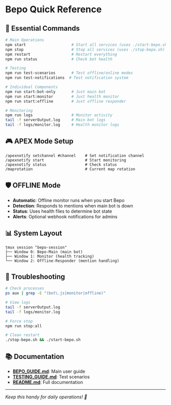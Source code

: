 # Bepo Quick Reference

## 🚀 Essential Commands

```bash
# Main Operations
npm start                    # Start all services (uses ./start-bepo.sh)
npm stop                     # Stop all services (uses ./stop-bepo.sh)  
npm restart                  # Restart everything
npm run status               # Check bot health

# Testing
npm run test-scenarios       # Test offline/online modes
npm run test-notifications  # Test notification system

# Individual Components  
npm run start:bot-only       # Just main bot
npm run start:monitor        # Just health monitor
npm run start:offline        # Just offline responder

# Monitoring
npm run logs                 # Monitor activity
tail -f serverOutput.log     # Main bot logs
tail -f logs/monitor.log     # Health monitor logs
```

## 🎮 APEX Mode Setup

```
/apexnotify setchannel #channel    # Set notification channel
/apexnotify start                  # Start monitoring  
/apexnotify status                 # Check status
/maprotation                       # Current map rotation
```

## 🛡️ OFFLINE Mode

- **Automatic**: Offline monitor runs when you start Bepo
- **Detection**: Responds to mentions when main bot is down
- **Status**: Uses health files to determine bot state
- **Alerts**: Optional webhook notifications for admins

## 📊 System Layout

```
tmux session "bepo-session"
├── Window 0: Bepo-Main (main bot)
├── Window 1: Monitor (health tracking)  
└── Window 2: Offline-Responder (mention handling)
```

## 🔧 Troubleshooting

```bash
# Check processes
ps aux | grep -E "(bot\.js|monitor|offline)"

# View logs
tail -f serverOutput.log
tail -f logs/monitor.log  

# Force stop
npm run stop:all

# Clean restart
./stop-bepo.sh && ./start-bepo.sh
```

## 📚 Documentation

- **[BEPO_GUIDE.md](./BEPO_GUIDE.md)**: Main user guide
- **[TESTING_GUIDE.md](./TESTING_GUIDE.md)**: Test scenarios  
- **[README.md](./README.md)**: Full documentation

---

*Keep this handy for daily operations! 📌*
